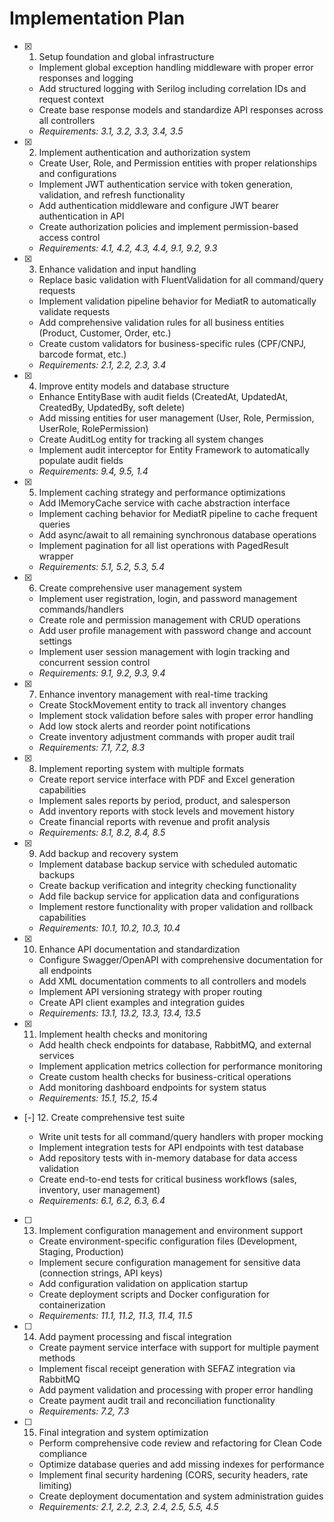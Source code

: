 # Implementation Plan

- [x] 1. Setup foundation and global infrastructure





  - Implement global exception handling middleware with proper error responses and logging
  - Add structured logging with Serilog including correlation IDs and request context
  - Create base response models and standardize API responses across all controllers
  - _Requirements: 3.1, 3.2, 3.3, 3.4, 3.5_

- [x] 2. Implement authentication and authorization system





  - Create User, Role, and Permission entities with proper relationships and configurations
  - Implement JWT authentication service with token generation, validation, and refresh functionality
  - Add authentication middleware and configure JWT bearer authentication in API
  - Create authorization policies and implement permission-based access control
  - _Requirements: 4.1, 4.2, 4.3, 4.4, 9.1, 9.2, 9.3_

- [x] 3. Enhance validation and input handling





  - Replace basic validation with FluentValidation for all command/query requests
  - Implement validation pipeline behavior for MediatR to automatically validate requests
  - Add comprehensive validation rules for all business entities (Product, Customer, Order, etc.)
  - Create custom validators for business-specific rules (CPF/CNPJ, barcode format, etc.)
  - _Requirements: 2.1, 2.2, 2.3, 3.4_

- [x] 4. Improve entity models and database structure





  - Enhance EntityBase with audit fields (CreatedAt, UpdatedAt, CreatedBy, UpdatedBy, soft delete)
  - Add missing entities for user management (User, Role, Permission, UserRole, RolePermission)
  - Create AuditLog entity for tracking all system changes
  - Implement audit interceptor for Entity Framework to automatically populate audit fields
  - _Requirements: 9.4, 9.5, 1.4_

- [x] 5. Implement caching strategy and performance optimizations





  - Add IMemoryCache service with cache abstraction interface
  - Implement caching behavior for MediatR pipeline to cache frequent queries
  - Add async/await to all remaining synchronous database operations
  - Implement pagination for all list operations with PagedResult wrapper
  - _Requirements: 5.1, 5.2, 5.3, 5.4_

- [x] 6. Create comprehensive user management system










  - Implement user registration, login, and password management commands/handlers
  - Create role and permission management with CRUD operations
  - Add user profile management with password change and account settings
  - Implement user session management with login tracking and concurrent session control
  - _Requirements: 9.1, 9.2, 9.3, 9.4_

- [x] 7. Enhance inventory management with real-time tracking





  - Create StockMovement entity to track all inventory changes
  - Implement stock validation before sales with proper error handling
  - Add low stock alerts and reorder point notifications
  - Create inventory adjustment commands with proper audit trail
  - _Requirements: 7.1, 7.2, 8.3_

- [x] 8. Implement reporting system with multiple formats





  - Create report service interface with PDF and Excel generation capabilities
  - Implement sales reports by period, product, and salesperson
  - Add inventory reports with stock levels and movement history
  - Create financial reports with revenue and profit analysis
  - _Requirements: 8.1, 8.2, 8.4, 8.5_

- [x] 9. Add backup and recovery system





  - Implement database backup service with scheduled automatic backups
  - Create backup verification and integrity checking functionality
  - Add file backup service for application data and configurations
  - Implement restore functionality with proper validation and rollback capabilities
  - _Requirements: 10.1, 10.2, 10.3, 10.4_

- [x] 10. Enhance API documentation and standardization








  - Configure Swagger/OpenAPI with comprehensive documentation for all endpoints
  - Add XML documentation comments to all controllers and models
  - Implement API versioning strategy with proper routing
  - Create API client examples and integration guides
  - _Requirements: 13.1, 13.2, 13.3, 13.4, 13.5_

- [x] 11. Implement health checks and monitoring









  - Add health check endpoints for database, RabbitMQ, and external services
  - Implement application metrics collection for performance monitoring
  - Create custom health checks for business-critical operations
  - Add monitoring dashboard endpoints for system status
  - _Requirements: 15.1, 15.2, 15.4_

- [-] 12. Create comprehensive test suite


  - Write unit tests for all command/query handlers with proper mocking
  - Implement integration tests for API endpoints with test database
  - Add repository tests with in-memory database for data access validation
  - Create end-to-end tests for critical business workflows (sales, inventory, user management)
  - _Requirements: 6.1, 6.2, 6.3, 6.4_

- [ ] 13. Implement configuration management and environment support
  - Create environment-specific configuration files (Development, Staging, Production)
  - Implement secure configuration management for sensitive data (connection strings, API keys)
  - Add configuration validation on application startup
  - Create deployment scripts and Docker configuration for containerization
  - _Requirements: 11.1, 11.2, 11.3, 11.4, 11.5_

- [ ] 14. Add payment processing and fiscal integration
  - Create payment service interface with support for multiple payment methods
  - Implement fiscal receipt generation with SEFAZ integration via RabbitMQ
  - Add payment validation and processing with proper error handling
  - Create payment audit trail and reconciliation functionality
  - _Requirements: 7.2, 7.3_

- [ ] 15. Final integration and system optimization
  - Perform comprehensive code review and refactoring for Clean Code compliance
  - Optimize database queries and add missing indexes for performance
  - Implement final security hardening (CORS, security headers, rate limiting)
  - Create deployment documentation and system administration guides
  - _Requirements: 2.1, 2.2, 2.3, 2.4, 2.5, 5.5, 4.5_